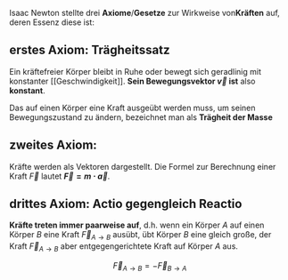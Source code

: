 Isaac Newton stellte drei **Axiome**/**Gesetze** zur Wirkweise von**Kräften** auf, deren Essenz diese ist:

## erstes Axiom: Trägheitssatz

Ein kräftefreier Körper bleibt in Ruhe oder bewegt sich geradlinig mit konstanter [[Geschwindigkeit]]. **Sein Bewegungsvektor $\vec{v}$ ist** also **konstant**.

Das auf einen Körper eine Kraft ausgeübt werden muss, um seinen Bewegungszustand zu ändern, bezeichnet man als **Trägheit der Masse**

## zweites Axiom: 

Kräfte werden als Vektoren dargestellt. Die Formel zur Berechnung einer Kraft $\vec{F}$ lautet **$\vec{F} = m \cdot \vec{a}$**.

## drittes Axiom: Actio gegengleich Reactio

**Kräfte treten immer paarweise auf**, d.h. wenn ein Körper $A$  auf einen Körper $B$ eine Kraft $\vec{F}_{A \rightarrow B}$ ausübt, übt Körper $B$ eine gleich große, der Kraft $\vec{F}_{A \rightarrow B}$ aber entgegengerichtete Kraft auf Körper $A$ aus.

$$
\vec{F}_{A \rightarrow B} = -\vec{F}_{B \rightarrow A}
$$